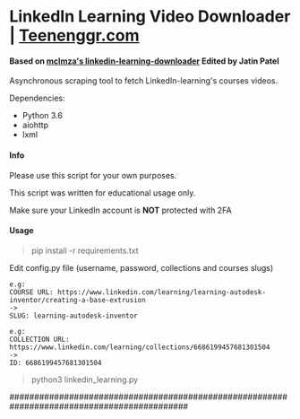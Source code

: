 # LinkedIn Learning Video Downloader | [Teenenggr.com](https://teenenggr.com/)

#### Based on [mclmza's linkedin-learning-downloader](https://github.com/mclmza/linkedin-learning-downloader) Edited by Jatin Patel



Asynchronous scraping tool to fetch LinkedIn-learning's courses videos.

Dependencies:
- Python 3.6
- aiohttp
- lxml

#### Info

Please use this script for your own purposes.

This script was written for educational usage only.

Make sure your LinkedIn account is **NOT** protected with 2FA

#### Usage

> pip install -r requirements.txt

Edit config.py file (username, password, collections and courses slugs)  

```Course's slug can be obtained using its url
e.g:
COURSE URL: https://www.linkedin.com/learning/learning-autodesk-inventor/creating-a-base-extrusion
->
SLUG: learning-autodesk-inventor
```

```Collection's id can be obtained using its url
e.g:
COLLECTION URL: https://www.linkedin.com/learning/collections/6686199457681301504
->
ID: 6686199457681301504
```

> python3 linkedin_learning.py


############################################################################################
